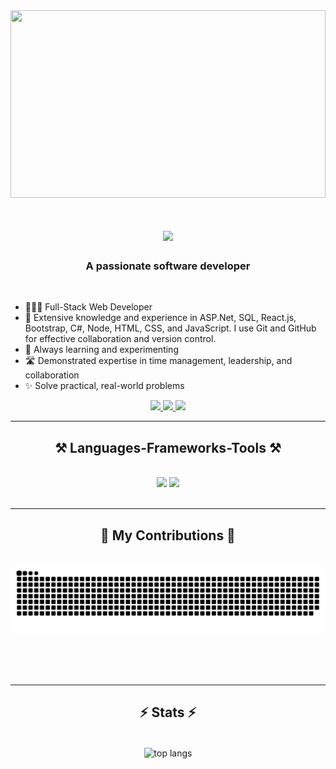   <img src="https://general-pusher-cms.s3.amazonaws.com/blog/netreact_ce7fbdc765.jpg" width="100%" height="300px" />

<h1 align="center">
    <img src="https://readme-typing-svg.herokuapp.com/?font=Righteous&size=35&center=true&vCenter=true&width=500&height=70&duration=4000&lines=Hi+There!+👋;+I'm+Syeda+Anam+Zahra!;" />
</h1>

<h3 align="center">A passionate software developer</h3>

<br/>

- 👨🏻‍💻 Full-Stack Web Developer
- 🧠 Extensive knowledge and experience in ASP.Net, SQL, React.js, Bootstrap, C#, Node, HTML, CSS, and JavaScript. I use Git and GitHub for effective collaboration and version control.
- 🤔 Always learning and experimenting
- 🛣️ Demonstrated expertise in time management, leadership, and collaboration
- ✨ Solve practical, real-world problems
 
<div align="center"> 
  <a href="mailto:zahraanam55555@gmail.com">
    <img src="https://img.shields.io/badge/Gmail-333333?style=for-the-badge&logo=gmail&logoColor=red" />
  </a>
  <a href="https://www.linkedin.com/in/syeda-anam-zahra/" target="_blank">
    <img src="https://img.shields.io/badge/LinkedIn-0077B5?style=for-the-badge&logo=linkedin&logoColor=white" target="_blank" />
  </a>
  <a href="https://zahraanam786.github.io/Syeda-Anam-Zahra-Portfolio/" target="_blank">
     <img src="https://img.shields.io/badge/Portfolio-FF5722?style=for-the-badge&logo=todoist&logoColor=white" target="_blank" /> <!-- sqlite, safari, google-chrome are other good icon options -->
  </a>
</div>

 <hr/>
 
<h2 align="center">⚒️ Languages-Frameworks-Tools ⚒️</h2>
<br/>
<div align="center">
    <img src="https://skillicons.dev/icons?i=dotnet,cs,react,jquery,bootstrap,html,css,github,git" />
    <img src="https://skillicons.dev/icons?i=nodejs,javascript,express,firebase,mongodb,c,java,mysql,vscode,visualstudio" /><br>
</div>

<br/>
<hr/>

<div align="center">
  <h2>🐍 My Contributions 🐍</h2>
  <br>
  <img alt="snake eating my contributions" src="https://raw.githubusercontent.com/salesp07/salesp07/output/github-contribution-grid-snake.svg" />
  
  <br/><br/><br/>
</div>

<hr/>

<h2 align="center">⚡ Stats ⚡</h2>
<br>
<div align=center>

  <img width=325 align="center" src="https://github-readme-stats-salesp07.vercel.app/api/top-langs/?username=salesp07&hide=HTML&langs_count=8&layout=compact&theme=react&border_radius=10&size_weight=0.5&count_weight=0.5&exclude_repo=github-readme-stats" alt="top langs" />
</div>

<br/><br/>


